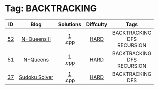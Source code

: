 
# Tag: BACKTRACKING
| ID | Blog | Solutions | Diffculty | Tags |
|:----:|:----:|:-------:|:----:|:----:|
| [52]() | [N-Queens II](https://helloacm.com/using-recursive-backtracking-algorithm-to-solve-classic-n-queen-problem/) | [1](https://github.com/DoctorLai/ACM/tree/master/leetcode/52.%20N-Queens%20II)<br/>.cpp | [HARD](https://github.com/DoctorLai/ACM/blob/master/leetcode/HARD.md) | BACKTRACKING <BR/> DFS <BR/> RECURSION |
| [51]() | [N-Queens](https://helloacm.com/using-recursive-backtracking-algorithm-to-solve-classic-n-queen-problem/) | [1](https://github.com/DoctorLai/ACM/tree/master/leetcode/51.%20N-Queens)<br/>.cpp | [HARD](https://github.com/DoctorLai/ACM/blob/master/leetcode/HARD.md) | BACKTRACKING <BR/> DFS <BR/> RECURSION |
| [37](https://leetcode.com/problems/sudoku-solver/) | [Sudoku Solver](https://helloacm.com/depth-first-search-backtracking-algorithm-to-solve-a-sudoku-game/) | [1](https://github.com/DoctorLai/ACM/tree/master/leetcode/37.%20Sudoku%20Solver)<br/>.cpp | [HARD](https://github.com/DoctorLai/ACM/blob/master/leetcode/HARD.md) | BACKTRACKING <BR/> DFS |
